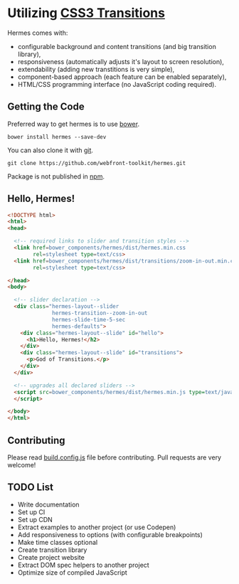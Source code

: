 
# Utilizing [CSS3 Transitions](http://www.w3.org/TR/css3-transitions/)

Hermes comes with:

 * configurable background and content transitions (and big transition library),
 * responsiveness (automatically adjusts it's layout to screen resolution),
 * extendability (adding new transtitions is very simple),
 * component-based approach (each feature can be enabled separately),
 * HTML/CSS programming interface (no JavaScript coding required).

## Getting the Code

Preferred way to get hermes is to use [bower](http://bower.io/).
```
bower install hermes --save-dev
```

You can also clone it with [git](https://git-scm.com/).
```
git clone https://github.com/webfront-toolkit/hermes.git
```

Package is not published in [npm](https://www.npmjs.com/).

## Hello, Hermes!

```html
<!DOCTYPE html>
<html>
<head>

  <!-- required links to slider and transition styles -->
  <link href=bower_components/hermes/dist/hermes.min.css
        rel=stylesheet type=text/css>
  <link href=bower_components/hermes/dist/transitions/zoom-in-out.min.css
        rel=stylesheet type=text/css>

</head>
<body>

  <!-- slider declaration -->
  <div class="hermes-layout--slider
              hermes-transition--zoom-in-out
              hermes-slide-time-5-sec
              hermes-defaults">
    <div class="hermes-layout--slide" id="hello">
      <h1>Hello, Hermes!</h2>
    </div>
    <div class="hermes-layout--slide" id="transitions">
      <p>God of Transitions.</p>
    </div>
  </div>

  <!-- upgrades all declared sliders -->
  <script src=bower_components/hermes/dist/hermes.min.js type=text/javascript>
  </script>

</body>
</html>

```

## Contributing

Please read [build.config.js](build.config.js) file before contributing. Pull
requests are very welcome!

## TODO List

 * Write documentation
 * Set up CI
 * Set up CDN
 * Extract examples to another project (or use Codepen)
 * Add responsiveness to options (with configurable breakpoints)
 * Make time classes optional
 * Create transition library
 * Create project website
 * Extract DOM spec helpers to another project
 * Optimize size of compiled JavaScript

